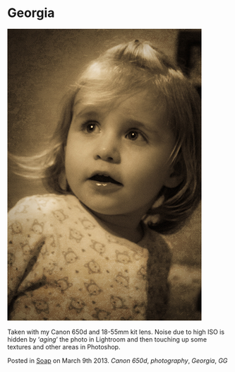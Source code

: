 # Georgia

![Georgia - Sepia Toned](img/georgiaSepiaCut.jpg "Georgia, aged 19 mths and 10 days")

Taken with my Canon 650d and 18-55mm kit lens.  Noise due to high ISO is hidden by ‘_aging_’ the photo in Lightroom and then touching up some textures and other areas in Photoshop.

Posted in [Soap](../ "Soap") on March 9th 2013.  _Canon 650d_, _photography_, _Georgia_, _GG_